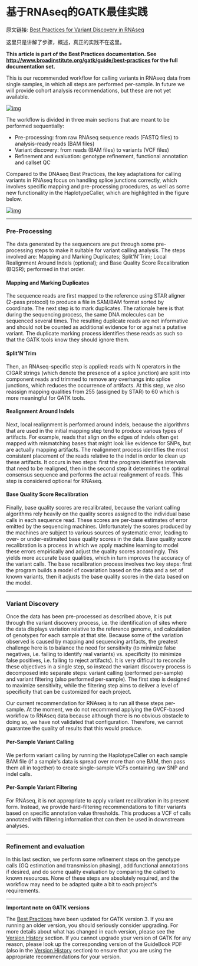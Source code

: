 # 基于RNAseq的GATK最佳实践

原文链接:   [ Best Practices for Variant Discovery in RNAseq](https://software.broadinstitute.org/gatk/documentation/article?id=4067)



这里只是讲解了步骤，概述，真正的实践不在这里。



**This article is part of the Best Practices documentation. See http://www.broadinstitute.org/gatk/guide/best-practices for the full documentation set.**

This is our recommended workflow for calling variants in RNAseq data from single samples, in which all steps are performed per-sample. In future we will provide cohort analysis recommendations, but these are not yet available.

[![img](https://us.v-cdn.net/5019796/uploads/FileUpload/fa/e60ecf89bd1b2645d9fce68ccf3919.png)](https://us.v-cdn.net/5019796/uploads/FileUpload/fa/e60ecf89bd1b2645d9fce68ccf3919.png)

The workflow is divided in three main sections that are meant to be performed sequentially:

- Pre-processing: from raw RNAseq sequence reads (FASTQ files) to analysis-ready reads (BAM files)
- Variant discovery: from reads (BAM files) to variants (VCF files)
- Refinement and evaluation: genotype refinement, functional annotation and callset QC

Compared to the DNAseq Best Practices, the key adaptations for calling variants in RNAseq focus on handling splice junctions correctly, which involves specific mapping and pre-processing procedures, as well as some new functionality in the HaplotypeCaller, which are highlighted in the figure below.

[![img](https://us.v-cdn.net/5019796/uploads/FileUpload/c9/ac46784be39f31fa976b5ac944de17.png)](https://us.v-cdn.net/5019796/uploads/FileUpload/c9/ac46784be39f31fa976b5ac944de17.png)

------

### Pre-Processing

The data generated by the sequencers are put through some pre-processing steps to make it suitable for variant calling analysis. The steps involved are: Mapping and Marking Duplicates; Split'N'Trim; Local Realignment Around Indels (optional); and Base Quality Score Recalibration (BQSR); performed in that order.

#### Mapping and Marking Duplicates

The sequence reads are first mapped to the reference using STAR aligner (2-pass protocol) to produce a file in SAM/BAM format sorted by coordinate. The next step is to mark duplicates. The rationale here is that during the sequencing process, the same DNA molecules can be sequenced several times. The resulting duplicate reads are not informative and should not be counted as additional evidence for or against a putative variant. The duplicate marking process identifies these reads as such so that the GATK tools know they should ignore them.

#### Split'N'Trim

Then, an RNAseq-specific step is applied: reads with N operators in the CIGAR strings (which denote the presence of a splice junction) are split into component reads and trimmed to remove any overhangs into splice junctions, which reduces the occurrence of artifacts. At this step, we also reassign mapping qualities from 255 (assigned by STAR) to 60 which is more meaningful for GATK tools.

#### Realignment Around Indels

Next, local realignment is performed around indels, because the algorithms that are used in the initial mapping step tend to produce various types of artifacts. For example, reads that align on the edges of indels often get mapped with mismatching bases that might look like evidence for SNPs, but are actually mapping artifacts. The realignment process identifies the most consistent placement of the reads relative to the indel in order to clean up these artifacts. It occurs in two steps: first the program identifies intervals that need to be realigned, then in the second step it determines the optimal consensus sequence and performs the actual realignment of reads. This step is considered optional for RNAseq.

#### Base Quality Score Recalibration

Finally, base quality scores are recalibrated, because the variant calling algorithms rely heavily on the quality scores assigned to the individual base calls in each sequence read. These scores are per-base estimates of error emitted by the sequencing machines. Unfortunately the scores produced by the machines are subject to various sources of systematic error, leading to over- or under-estimated base quality scores in the data. Base quality score recalibration is a process in which we apply machine learning to model these errors empirically and adjust the quality scores accordingly. This yields more accurate base qualities, which in turn improves the accuracy of the variant calls. The base recalibration process involves two key steps: first the program builds a model of covariation based on the data and a set of known variants, then it adjusts the base quality scores in the data based on the model.

------

### Variant Discovery

Once the data has been pre-processed as described above, it is put through the variant discovery process, i.e. the identification of sites where the data displays variation relative to the reference genome, and calculation of genotypes for each sample at that site. Because some of the variation observed is caused by mapping and sequencing artifacts, the greatest challenge here is to balance the need for sensitivity (to minimize false negatives, i.e. failing to identify real variants) vs. specificity (to minimize false positives, i.e. failing to reject artifacts). It is very difficult to reconcile these objectives in a single step, so instead the variant discovery process is decomposed into separate steps: variant calling (performed per-sample) and variant filtering (also performed per-sample). The first step is designed to maximize sensitivity, while the filtering step aims to deliver a level of specificity that can be customized for each project.

Our current recommendation for RNAseq is to run all these steps per-sample. At the moment, we do not recommend applying the GVCF-based workflow to RNAseq data because although there is no obvious obstacle to doing so, we have not validated that configuration. Therefore, we cannot guarantee the quality of results that this would produce.

#### Per-Sample Variant Calling

We perform variant calling by running the HaplotypeCaller on each sample BAM file (if a sample's data is spread over more than one BAM, then pass them all in together) to create single-sample VCFs containing raw SNP and indel calls.

#### Per-Sample Variant Filtering

For RNAseq, it is not appropriate to apply variant recalibration in its present form. Instead, we provide hard-filtering recommendations to filter variants based on specific annotation value thresholds. This produces a VCF of calls annotated with fiiltering information that can then be used in downstream analyses.

------

### Refinement and evaluation

In this last section, we perform some refinement steps on the genotype calls (GQ estimation and transmission phasing), add functional annotations if desired, and do some quality evaluation by comparing the callset to known resources. None of these steps are absolutely required, and the workflow may need to be adapted quite a bit to each project's requirements.

------

**Important note on GATK versions**

 

The [Best Practices](http://www.broadinstitute.org/gatk/guide/best-practices) have been updated for GATK version 3. If you are running an older version, you should seriously consider upgrading. For more details about what has changed in each version, please see the [Version History](http://www.broadinstitute.org/gatk/guide/version-history) section. If you cannot upgrade your version of GATK for any reason, please look up the corresponding version of the GuideBook PDF (also in the [Version History](http://www.broadinstitute.org/gatk/guide/version-history) section) to ensure that you are using the appropriate recommendations for your version.